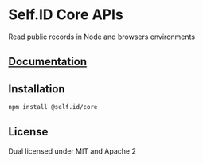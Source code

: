 # Self.ID Core APIs

Read public records in Node and browsers environments

## [Documentation](https://developers.ceramic.network/tools/self-id/overview/)

## Installation

```sh
npm install @self.id/core
```

## License

Dual licensed under MIT and Apache 2
